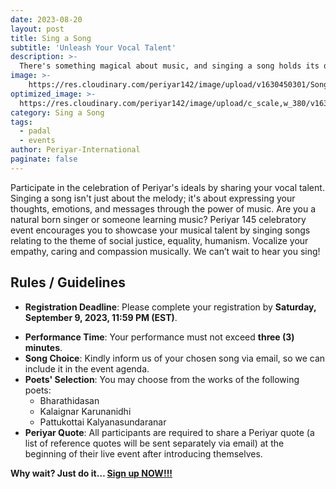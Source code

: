 ```yaml
---
date: 2023-08-20
layout: post
title: Sing a Song
subtitle: 'Unleash Your Vocal Talent'
description: >-
  There's something magical about music, and singing a song holds its own power. Music has the ability to connect people, stimulate thoughts, reflect emotions, and inspire action.
image: >-
    https://res.cloudinary.com/periyar142/image/upload/v1630450301/Song_ttznts.jpg
optimized_image: >-
  https://res.cloudinary.com/periyar142/image/upload/c_scale,w_380/v1630450301/Song_ttznts.jpg
category: Sing a Song
tags:
  - padal
  - events
author: Periyar-International
paginate: false
---
```


Participate in the celebration of Periyar's ideals by sharing your vocal talent. Singing a song isn't just about the melody; it's about expressing your thoughts, emotions, and messages through the power of music.
Are you a natural born singer or someone learning music? Periyar 145 celebratory event encourages you to showcase your musical talent by singing songs relating to the theme of social justice, equality, humanism. Vocalize your empathy, caring and compassion musically. We can’t wait to hear you sing!
 
## Rules / Guidelines

- **Registration Deadline**: Please complete your registration by **Saturday, September 9, 2023, 11:59 PM (EST)**.
* **Performance Time**: Your performance must not exceed **three (3) minutes**.
* **Song Choice**: Kindly inform us of your chosen song via email, so we can include it in the event agenda.
* **Poets' Selection**: You may choose from the works of the following poets:
  - Bharathidasan
  - Kalaignar Karunanidhi
  - Pattukottai Kalyanasundaranar
* **Periyar Quote**: All participants are required to share a Periyar quote (a list of reference quotes will be sent separately via email) at the beginning of their live event after introducing themselves.

**Why wait? Just do it… [Sign up NOW!!!](/register/)**